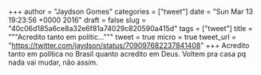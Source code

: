 
+++
author = "Jaydson Gomes"
categories = ["tweet"]
date = "Sun Mar 13 19:23:56 +0000 2016"
draft = false
slug = "40c06d185a6ce8a32e6f81a74029c820590a415d"
tags = ["tweet"]
title = """Acredito tanto em polític..."""
tweet = true
micro = true
tweet_url = "https://twitter.com/jaydson/status/709097682237841408"
+++
Acredito tanto em política no Brasil quanto acredito em Deus. Voltem pra casa pq nada vai mudar, não assim.
